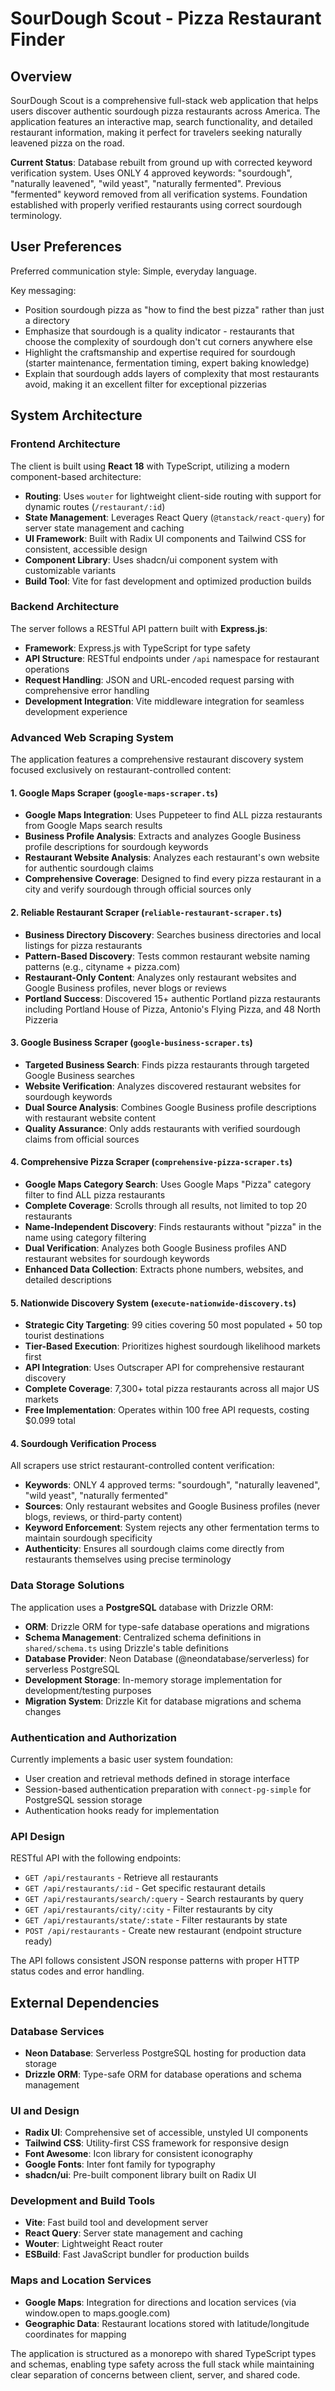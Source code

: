 # SourDough Scout - Pizza Restaurant Finder

## Overview

SourDough Scout is a comprehensive full-stack web application that helps users discover authentic sourdough pizza restaurants across America. The application features an interactive map, search functionality, and detailed restaurant information, making it perfect for travelers seeking naturally leavened pizza on the road.

**Current Status**: Database rebuilt from ground up with corrected keyword verification system. Uses ONLY 4 approved keywords: "sourdough", "naturally leavened", "wild yeast", "naturally fermented". Previous "fermented" keyword removed from all verification systems. Foundation established with properly verified restaurants using correct sourdough terminology.

## User Preferences

Preferred communication style: Simple, everyday language.

Key messaging: 
- Position sourdough pizza as "how to find the best pizza" rather than just a directory
- Emphasize that sourdough is a quality indicator - restaurants that choose the complexity of sourdough don't cut corners anywhere else
- Highlight the craftsmanship and expertise required for sourdough (starter maintenance, fermentation timing, expert baking knowledge)
- Explain that sourdough adds layers of complexity that most restaurants avoid, making it an excellent filter for exceptional pizzerias

## System Architecture

### Frontend Architecture
The client is built using **React 18** with TypeScript, utilizing a modern component-based architecture:
- **Routing**: Uses `wouter` for lightweight client-side routing with support for dynamic routes (`/restaurant/:id`)
- **State Management**: Leverages React Query (`@tanstack/react-query`) for server state management and caching
- **UI Framework**: Built with Radix UI components and Tailwind CSS for consistent, accessible design
- **Component Library**: Uses shadcn/ui component system with customizable variants
- **Build Tool**: Vite for fast development and optimized production builds

### Backend Architecture
The server follows a RESTful API pattern built with **Express.js**:
- **Framework**: Express.js with TypeScript for type safety
- **API Structure**: RESTful endpoints under `/api` namespace for restaurant operations
- **Request Handling**: JSON and URL-encoded request parsing with comprehensive error handling
- **Development Integration**: Vite middleware integration for seamless development experience

### Advanced Web Scraping System
The application features a comprehensive restaurant discovery system focused exclusively on restaurant-controlled content:

#### 1. Google Maps Scraper (`google-maps-scraper.ts`)
- **Google Maps Integration**: Uses Puppeteer to find ALL pizza restaurants from Google Maps search results
- **Business Profile Analysis**: Extracts and analyzes Google Business profile descriptions for sourdough keywords
- **Restaurant Website Analysis**: Analyzes each restaurant's own website for authentic sourdough claims
- **Comprehensive Coverage**: Designed to find every pizza restaurant in a city and verify sourdough through official sources only

#### 2. Reliable Restaurant Scraper (`reliable-restaurant-scraper.ts`)
- **Business Directory Discovery**: Searches business directories and local listings for pizza restaurants
- **Pattern-Based Discovery**: Tests common restaurant website naming patterns (e.g., cityname + pizza.com)
- **Restaurant-Only Content**: Analyzes only restaurant websites and Google Business profiles, never blogs or reviews
- **Portland Success**: Discovered 15+ authentic Portland pizza restaurants including Portland House of Pizza, Antonio's Flying Pizza, and 48 North Pizzeria

#### 3. Google Business Scraper (`google-business-scraper.ts`)
- **Targeted Business Search**: Finds pizza restaurants through targeted Google Business searches
- **Website Verification**: Analyzes discovered restaurant websites for sourdough keywords
- **Dual Source Analysis**: Combines Google Business profile descriptions with restaurant website content
- **Quality Assurance**: Only adds restaurants with verified sourdough claims from official sources

#### 4. Comprehensive Pizza Scraper (`comprehensive-pizza-scraper.ts`)
- **Google Maps Category Search**: Uses Google Maps "Pizza" category filter to find ALL pizza restaurants
- **Complete Coverage**: Scrolls through all results, not limited to top 20 restaurants
- **Name-Independent Discovery**: Finds restaurants without "pizza" in the name using category filtering
- **Dual Verification**: Analyzes both Google Business profiles AND restaurant websites for sourdough keywords
- **Enhanced Data Collection**: Extracts phone numbers, websites, and detailed descriptions

#### 5. Nationwide Discovery System (`execute-nationwide-discovery.ts`)
- **Strategic City Targeting**: 99 cities covering 50 most populated + 50 top tourist destinations
- **Tier-Based Execution**: Prioritizes highest sourdough likelihood markets first
- **API Integration**: Uses Outscraper API for comprehensive restaurant discovery
- **Complete Coverage**: 7,300+ total pizza restaurants across all major US markets
- **Free Implementation**: Operates within 100 free API requests, costing $0.099 total

#### 4. Sourdough Verification Process
All scrapers use strict restaurant-controlled content verification:
- **Keywords**: ONLY 4 approved terms: "sourdough", "naturally leavened", "wild yeast", "naturally fermented"
- **Sources**: Only restaurant websites and Google Business profiles (never blogs, reviews, or third-party content)  
- **Keyword Enforcement**: System rejects any other fermentation terms to maintain sourdough specificity
- **Authenticity**: Ensures all sourdough claims come directly from restaurants themselves using precise terminology

### Data Storage Solutions
The application uses a **PostgreSQL** database with Drizzle ORM:
- **ORM**: Drizzle ORM for type-safe database operations and migrations
- **Schema Management**: Centralized schema definitions in `shared/schema.ts` using Drizzle's table definitions
- **Database Provider**: Neon Database (@neondatabase/serverless) for serverless PostgreSQL
- **Development Storage**: In-memory storage implementation for development/testing purposes
- **Migration System**: Drizzle Kit for database migrations and schema changes

### Authentication and Authorization
Currently implements a basic user system foundation:
- User creation and retrieval methods defined in storage interface
- Session-based authentication preparation with `connect-pg-simple` for PostgreSQL session storage
- Authentication hooks ready for implementation

### API Design
RESTful API with the following endpoints:
- `GET /api/restaurants` - Retrieve all restaurants
- `GET /api/restaurants/:id` - Get specific restaurant details
- `GET /api/restaurants/search/:query` - Search restaurants by query
- `GET /api/restaurants/city/:city` - Filter restaurants by city
- `GET /api/restaurants/state/:state` - Filter restaurants by state
- `POST /api/restaurants` - Create new restaurant (endpoint structure ready)

The API follows consistent JSON response patterns with proper HTTP status codes and error handling.

## External Dependencies

### Database Services
- **Neon Database**: Serverless PostgreSQL hosting for production data storage
- **Drizzle ORM**: Type-safe ORM for database operations and schema management

### UI and Design
- **Radix UI**: Comprehensive set of accessible, unstyled UI components
- **Tailwind CSS**: Utility-first CSS framework for responsive design
- **Font Awesome**: Icon library for consistent iconography
- **Google Fonts**: Inter font family for typography
- **shadcn/ui**: Pre-built component library built on Radix UI

### Development and Build Tools
- **Vite**: Fast build tool and development server
- **React Query**: Server state management and caching
- **Wouter**: Lightweight React router
- **ESBuild**: Fast JavaScript bundler for production builds

### Maps and Location Services
- **Google Maps**: Integration for directions and location services (via window.open to maps.google.com)
- **Geographic Data**: Restaurant locations stored with latitude/longitude coordinates for mapping

The application is structured as a monorepo with shared TypeScript types and schemas, enabling type safety across the full stack while maintaining clear separation of concerns between client, server, and shared code.